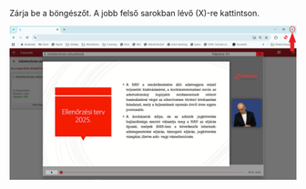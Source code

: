 Zárja be a böngészőt.  A jobb felső sarokban lévő (X)-re kattintson.

![alt text](Bongeszo_bezarasa.png)

